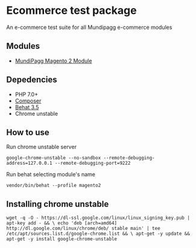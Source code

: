 # Ecommerce test package
An e-commerce test suite for all Mundipagg e-commerce modules

## Modules

- [MundiPagg Magento 2 Module](https://github.com/mundipagg/magento2/)

## Depedencies

- PHP 7.0+
- [Composer](https://getcomposer.org/)
- [Behat 3.5](https://behat.org/en/latest/)
- Chrome unstable

## How to use

Run chrome unstable server

`google-chrome-unstable --no-sandbox --remote-debugging-address=127.0.0.1 --remote-debugging-port=9222`

Run behat selecting module's name

`vendor/bin/behat --profile magento2`


## Installing chrome unstable

`wget -q -O - https://dl-ssl.google.com/linux/linux_signing_key.pub | apt-key add - && \
              echo 'deb [arch=amd64] http://dl.google.com/linux/chrome/deb/ stable main' | tee /etc/apt/sources.list.d/google-chrome.list && \
              apt-get -y update && apt-get -y install google-chrome-unstable`

